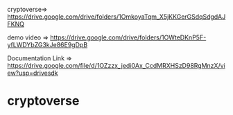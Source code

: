 cryptoverse=> https://drive.google.com/drive/folders/1OmkoyaTqm_X5jKKGerGSdqSdgdAJFKNQ

demo video => https://drive.google.com/drive/folders/1OWteDKnP5F-yfLWDYbZG3kJe86E9gDpB

Documentation Link => https://drive.google.com/file/d/1OZzzx_jedi0Ax_CcdMRXHSzD98RgMnzX/view?usp=drivesdk



# cryptoverse
